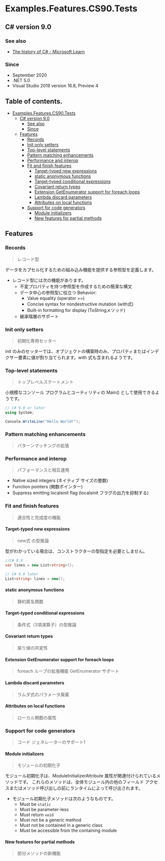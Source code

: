 # Examples.Features.CS90.Tests

## C# version 9.0

### See also

* [The history of C# - Microsoft Learn](https://learn.microsoft.com/ja-jp/dotnet/csharp/whats-new/csharp-version-history#c-version-9)

### Since

- September 2020
- .NET 5.0
- Visual Studio 2019 version 16.8, Preview 4


## Table of contents. <!-- omit in toc -->

- [Examples.Features.CS90.Tests](#examplesfeaturescs90tests)
  - [C# version 9.0](#c-version-90)
    - [See also](#see-also)
    - [Since](#since)
  - [Features](#features)
    - [Records](#records)
    - [Init only setters](#init-only-setters)
    - [Top-level statements](#top-level-statements)
    - [Pattern matching enhancements](#pattern-matching-enhancements)
    - [Performance and interop](#performance-and-interop)
    - [Fit and finish features](#fit-and-finish-features)
      - [Target-typed new expressions](#target-typed-new-expressions)
      - [static anonymous functions](#static-anonymous-functions)
      - [Target-typed conditional expressions](#target-typed-conditional-expressions)
      - [Covariant return types](#covariant-return-types)
      - [Extension GetEnumerator support for foreach loops](#extension-getenumerator-support-for-foreach-loops)
      - [Lambda discard parameters](#lambda-discard-parameters)
      - [Attributes on local functions](#attributes-on-local-functions)
    - [Support for code generators](#support-for-code-generators)
      - [Module initializers](#module-initializers)
      - [New features for partial methods](#new-features-for-partial-methods)


## Features

### Records

> レコード型

データをカプセル化するための組み込み機能を提供する参照型を定義します。

* レコード型には次の機能があります。
  * 不変プロパティを持つ参照型を作成するための簡潔な構文
  * データ中心の参照型に役立つ Behavior:
    * Value equality (operator ==)
    * Concise syntax for nondestructive mutation (with式)
    * Built-in formatting for display (ToStringメソッド)
  * 継承階層のサポート


### Init only setters

> 初期化専用セッター

init のみのセッターでは、オブジェクトの構築時のみ、プロパティまたはインデクサー要素に値が割り当てられます。with 式も含まれるようです。


### Top-level statements

> トップレベルステートメント

小規模なコンソール プログラムとユーティリティの Main() として使用できるようです。

```cs
// C# 9.0 or later
using System;

Console.WriteLine("Hello World!");
```


### Pattern matching enhancements

> パターンマッチングの拡張


### Performance and interop

> パフォーマンスと相互運用

* Native sized integers (ネイティブ サイズの整数)
* Function pointers (関数ポインター)
* Suppress emitting localsinit flag (localsinit フラグの出力を抑制する)


<!-- ----- -->
### Fit and finish features

> 適合性と完成度の機能

#### Target-typed new expressions

> new式 の型推論

型がわかっている場合は、コンストラクターの型指定を必要としません。

```cs
//C# 8.0
var lines = new List<string>();

// C# 9.0 later
List<string> lines = new();
```


#### static anonymous functions

> 静的匿名関数


#### Target-typed conditional expressions

> 条件式（3項演算子）の型推論


#### Covariant return types

> 戻り値の共変性


#### Extension GetEnumerator support for foreach loops

> foreach ループの拡張機能 GetEnumerator サポート


#### Lambda discard parameters

> ラムダ式のパラメータ廃棄


#### Attributes on local functions

> ローカル関数の属性


<!-- ----- -->
### Support for code generators

> コード ジェネレーターのサポート1

#### Module initializers

> モジュールの初期化子

 モジュール初期化子は、ModuleInitializerAttribute 属性が関連付けられているメソッドです。 これらのメソッドは、全体モジュール内の他のフィールド アクセスまたはメソッド呼び出しの前にランタイムによって呼び出されます。

  * モジュール初期化子メソッドは次のようなものです。
    * Must be ```static```
    * Must be parameter-less
    * Must return ```void```
    * Must not be a generic method
    * Must not be contained in a generic class
    * Must be accessible from the containing module


#### New features for partial methods

> 部分メソッドの新機能

